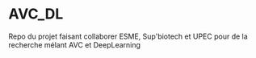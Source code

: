 # AVC_DL
Repo du projet faisant collaborer ESME, Sup'biotech et UPEC pour de la recherche mélant AVC et DeepLearning
